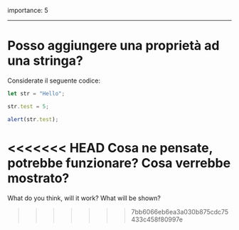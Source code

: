 importance: 5

---

# Posso aggiungere una proprietà ad una stringa?

Considerate il seguente codice:

```js
let str = "Hello";

str.test = 5;

alert(str.test);
```

<<<<<<< HEAD
Cosa ne pensate, potrebbe funzionare? Cosa verrebbe mostrato?
=======
What do you think, will it work? What will be shown?
>>>>>>> 7bb6066eb6ea3a030b875cdc75433c458f80997e
